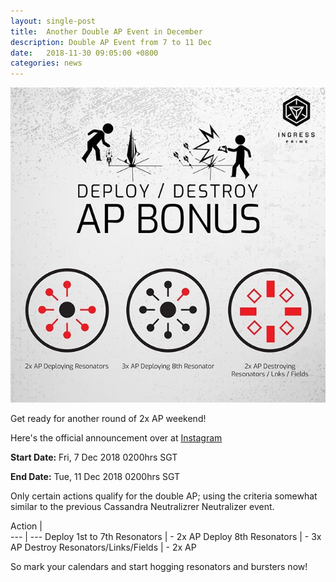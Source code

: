 ```yaml
---
layout: single-post
title:  Another Double AP Event in December
description: Double AP Event from 7 to 11 Dec 
date:   2018-11-30 09:05:00 +0800
categories: news
---
```

<img src="/assets/images/news/dec10_2x.jpg">

Get ready for another round of 2x AP weekend!

Here's the official announcement over at [Instagram](https://www.instagram.com/p/Bqx7ZzmjRmE/)

**Start Date:** Fri, 7 Dec 2018 0200hrs SGT 

**End Date:** Tue, 11 Dec 2018 0200hrs SGT

Only certain actions qualify for the double AP; using the criteria somewhat similar to the previous Cassandra Neutralizrer Neutralizer event.

Action |  
--- | --- 
Deploy 1st to 7th Resonators   | - 2x AP
Deploy 8th Resonators  | - 3x AP
Destroy Resonators/Links/Fields  | - 2x AP



So mark your calendars and start hogging resonators and bursters now!



